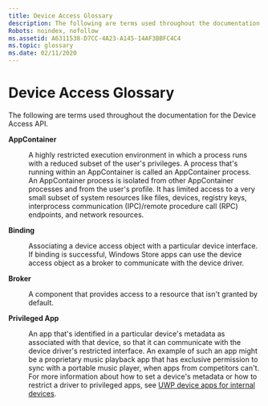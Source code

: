 ```yaml
---
title: Device Access Glossary
description: The following are terms used throughout the documentation for the Device Access API.
Robots: noindex, nofollow
ms.assetid: A6311538-D7CC-4A23-A145-14AF3BBFC4C4
ms.topic: glossary
ms.date: 02/11/2020
---
```


# Device Access Glossary

The following are terms used throughout the documentation for the Device Access API.

<dl> <dt>

**AppContainer**
</dt> <dd>

A highly restricted execution environment in which a process runs with a reduced subset of the user's privileges. A process that's running within an AppContainer is called an AppContainer process. An AppContainer process is isolated from other AppContainer processes and from the user's profile. It has limited access to a very small subset of system resources like files, devices, registry keys, interprocess communication (IPC)/remote procedure call (RPC) endpoints, and network resources.

</dd> <dt>

**Binding**
</dt> <dd>

Associating a device access object with a particular device interface. If binding is successful, Windows Store apps can use the device access object as a broker to communicate with the device driver.

</dd> <dt>

**Broker**
</dt> <dd>

A component that provides access to a resource that isn't granted by default.

</dd> <dt>

**Privileged App**
</dt> <dd>

An app that's identified in a particular device's metadata as associated with that device, so that it can communicate with the device driver's restricted interface. An example of such an app might be a proprietary music playback app that has exclusive permission to sync with a portable music player, when apps from competitors can't. For more information about how to set a device's metadata or how to restrict a driver to privileged apps, see [UWP device apps for internal devices](/windows-hardware/drivers/devapps/uwp-device-apps-for-specialized-devices).

</dd> </dl>
